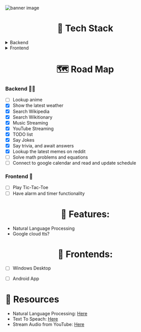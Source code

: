![banner image](resources/README/github%20banner%20image.png)

<h1 align="center">👾 Tech Stack</h1>
<details>
 <summary>Backend</summary>
 <ul>
  <l1>Python</l1>
  <ul>
   <l1>Requests</l1>
   <l1>...</l1>
  </ul>
 </ul>
</details>
<details>
 <summary>Frontend</summary>
 <ul>
  <l1>Flutter</li>
 </ul>
</details>

 <h1 align="center">🗺️ Road Map</h1>
   
### Backend 👨‍💻
   - [ ] Lookup anime
   - [x] Show the latest weather
   - [x] Search Wikipedia
   - [x] Search Wikitionary
   - [x] Music Streaming
   - [x] YouTube Streaming
   - [x] TODO list
   - [x] Say Jokes
   - [x] Say trivia, and await answers
   - [x] Lookup the latest memes on reddit
   - [ ] Solve math problems and equations
   - [ ] Connect to google calendar and read and update schedule 

### Frontend 💄
   - [ ] Play Tic-Tac-Toe
   - [ ] Have alarm and timer functionality

 <h1 align="center">🔧 Features:</h1>
 
 - Natural Language Processing
 - Google cloud tts?


<h1 align="center">💄 Frontends:</h1>
 
 - [ ] Windows Desktop
 - [ ] Android App


<h1>🔎 Resources</h1>

  - Natural Language Processing: <a href="https://realpython.com/nltk-nlp-python/">Here</a>
  - Text To Speach: <a href="https://cloud.google.com/text-to-speech/">Here</a>
  - Stream Audio from YouTube: <a href="https://stackoverflow.com/questions/49354232/how-to-stream-audio-from-a-youtube-url-in-python-without-download/49354406#49354406">Here</a>
